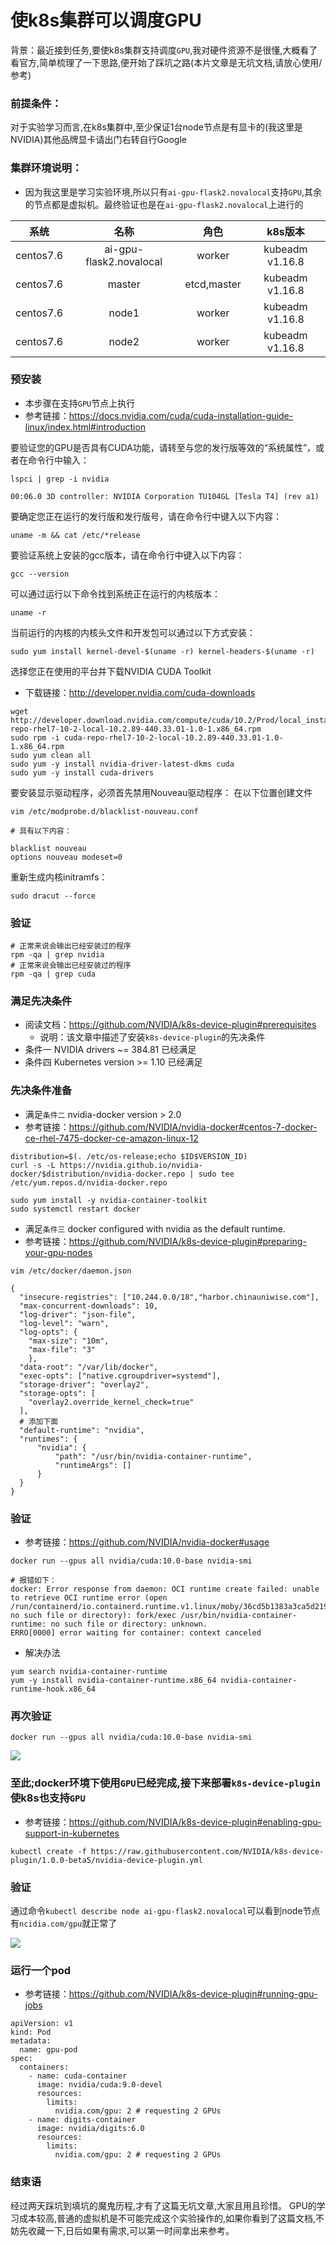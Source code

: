 # 使k8s集群可以调度GPU
背景：最近接到任务,要使k8s集群支持调度`GPU`,我对硬件资源不是很懂,大概看了看官方,简单梳理了一下思路,便开始了踩坑之路(本片文章是无坑文档,请放心使用/参考)
### 前提条件：
对于实验学习而言,在k8s集群中,至少保证1台node节点是有显卡的(我这里是NVIDIA)其他品牌显卡请出门右转自行Google
### 集群环境说明：
- 因为我这里是学习实验环境,所以只有`ai-gpu-flask2.novalocal`支持`GPU`,其余的节点都是虚拟机。最终验证也是在`ai-gpu-flask2.novalocal`上进行的

|系统|名称|角色|k8s版本|
|:--:|:--:|:--:|:--:|
|centos7.6|ai-gpu-flask2.novalocal|worker|kubeadm  v1.16.8|
|centos7.6|master|etcd,master|kubeadm  v1.16.8|
|centos7.6|node1|worker|kubeadm  v1.16.8|
|centos7.6|node2|worker|kubeadm  v1.16.8|

### 预安装
- 本步骤在支持`GPU`节点上执行
- 参考链接：https://docs.nvidia.com/cuda/cuda-installation-guide-linux/index.html#introduction

要验证您的GPU是否具有CUDA功能，请转至与您的发行版等效的“系统属性”，或者在命令行中输入：
```
lspci | grep -i nvidia

00:06.0 3D controller: NVIDIA Corporation TU104GL [Tesla T4] (rev a1)
```
要确定您正在运行的发行版和发行版号，请在命令行中键入以下内容：
```
uname -m && cat /etc/*release
```
要验证系统上安装的gcc版本，请在命令行中键入以下内容：
```
gcc --version
```
可以通过运行以下命令找到系统正在运行的内核版本：
```
uname -r
```
当前运行的内核的内核头文件和开发包可以通过以下方式安装：
```
sudo yum install kernel-devel-$(uname -r) kernel-headers-$(uname -r)
```
选择您正在使用的平台并下载NVIDIA CUDA Toolkit
- 下载链接：http://developer.nvidia.com/cuda-downloads
```
wget http://developer.download.nvidia.com/compute/cuda/10.2/Prod/local_installers/cuda-repo-rhel7-10-2-local-10.2.89-440.33.01-1.0-1.x86_64.rpm
sudo rpm -i cuda-repo-rhel7-10-2-local-10.2.89-440.33.01-1.0-1.x86_64.rpm
sudo yum clean all
sudo yum -y install nvidia-driver-latest-dkms cuda
sudo yum -y install cuda-drivers
```
要安装显示驱动程序，必须首先禁用Nouveau驱动程序：
在以下位置创建文件
```
vim /etc/modprobe.d/blacklist-nouveau.conf 

# 具有以下内容：

blacklist nouveau
options nouveau modeset=0
```
重新生成内核initramfs：
```
sudo dracut --force
```
### 验证
```
# 正常来说会输出已经安装过的程序
rpm -qa | grep nvidia
# 正常来说会输出已经安装过的程序
rpm -qa | grep cuda
```
### 满足先决条件
- 阅读文档：https://github.com/NVIDIA/k8s-device-plugin#prerequisites
  - 说明：该文章中描述了安装`k8s-device-plugin`的先决条件
- 条件一 NVIDIA drivers ~= 384.81 已经满足
- 条件四 Kubernetes version >= 1.10 已经满足
### 先决条件准备
- 满足`条件二` nvidia-docker version > 2.0
- 参考链接：https://github.com/NVIDIA/nvidia-docker#centos-7-docker-ce-rhel-7475-docker-ce-amazon-linux-12
```
distribution=$(. /etc/os-release;echo $ID$VERSION_ID)
curl -s -L https://nvidia.github.io/nvidia-docker/$distribution/nvidia-docker.repo | sudo tee /etc/yum.repos.d/nvidia-docker.repo

sudo yum install -y nvidia-container-toolkit
sudo systemctl restart docker
```
- 满足`条件三` docker configured with nvidia as the default runtime.
- 参考链接：https://github.com/NVIDIA/k8s-device-plugin#preparing-your-gpu-nodes

```
vim /etc/docker/daemon.json
```
```
{
  "insecure-registries": ["10.244.0.0/18","harbor.chinauniwise.com"],
  "max-concurrent-downloads": 10,
  "log-driver": "json-file",
  "log-level": "warn",
  "log-opts": {
    "max-size": "10m",
    "max-file": "3"
    },
  "data-root": "/var/lib/docker",
  "exec-opts": ["native.cgroupdriver=systemd"],
  "storage-driver": "overlay2",
  "storage-opts": [
    "overlay2.override_kernel_check=true"
  ],
  # 添加下面
  "default-runtime": "nvidia",
  "runtimes": {
      "nvidia": {
          "path": "/usr/bin/nvidia-container-runtime",
          "runtimeArgs": []
      }
  }
}
```
### 验证
- 参考链接：https://github.com/NVIDIA/nvidia-docker#usage
```
docker run --gpus all nvidia/cuda:10.0-base nvidia-smi

# 报错如下：
docker: Error response from daemon: OCI runtime create failed: unable to retrieve OCI runtime error (open /run/containerd/io.containerd.runtime.v1.linux/moby/36cd5b1383a3ca5d2196d05e3655122ea4703af69bdfedfdfc6657f/log.json: no such file or directory): fork/exec /usr/bin/nvidia-container-runtime: no such file or directory: unknown.
ERRO[0000] error waiting for container: context canceled
```
- 解决办法
```
yum search nvidia-container-runtime
yum -y install nvidia-container-runtime.x86_64 nvidia-container-runtime-hook.x86_64
```
### 再次验证
```
docker run --gpus all nvidia/cuda:10.0-base nvidia-smi
```
![](https://imgkr.cn-bj.ufileos.com/fc46531a-b6fa-408f-8577-9521c97f5fda.png)

### 至此;docker环境下使用`GPU`已经完成,接下来部署`k8s-device-plugin`使k8s也支持`GPU`
- 参考链接：https://github.com/NVIDIA/k8s-device-plugin#enabling-gpu-support-in-kubernetes
```
kubectl create -f https://raw.githubusercontent.com/NVIDIA/k8s-device-plugin/1.0.0-beta5/nvidia-device-plugin.yml
```
### 验证
通过命令`kubectl describe node ai-gpu-flask2.novalocal`可以看到node节点有`ncidia.com/gpu`就正常了

![](https://imgkr.cn-bj.ufileos.com/b5fc1888-c27a-4732-9df4-84805641c62a.png)
### 运行一个pod
- 参考链接：https://github.com/NVIDIA/k8s-device-plugin#running-gpu-jobs
```
apiVersion: v1
kind: Pod
metadata:
  name: gpu-pod
spec:
  containers:
    - name: cuda-container
      image: nvidia/cuda:9.0-devel
      resources:
        limits:
          nvidia.com/gpu: 2 # requesting 2 GPUs
    - name: digits-container
      image: nvidia/digits:6.0
      resources:
        limits:
          nvidia.com/gpu: 2 # requesting 2 GPUs
```
### 结束语
经过两天踩坑到填坑的魔鬼历程,才有了这篇无坑文章,大家且用且珍惜。
GPU的学习成本较高,普通的虚拟机是不可能完成这个实验操作的,如果你看到了这篇文档,不妨先收藏一下,日后如果有需求,可以第一时间拿出来参考。
